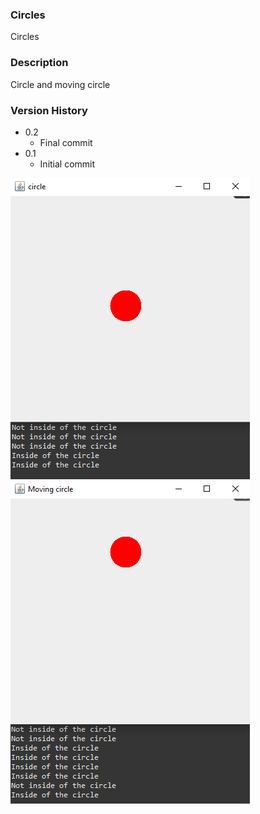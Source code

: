### Circles

Circles
   
### Description
   
Circle and moving circle
   
### Version History
   
* 0.2
  * Final commit
* 0.1
  * Initial commit

![image](circle.png)
![image](movingcircle.png)
